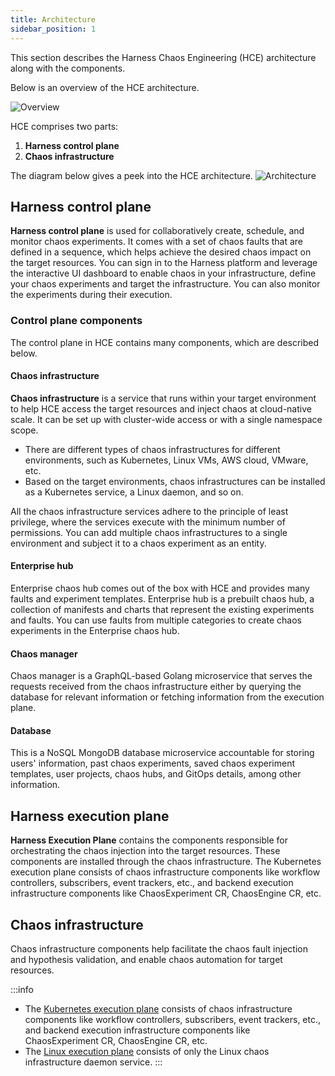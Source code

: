 ```yaml
---
title: Architecture
sidebar_position: 1
---
```

This section describes the Harness Chaos Engineering (HCE) architecture along with the components.

Below is an overview of the HCE architecture.

![Overview](./static/architecture/overview.png)

HCE comprises two parts:

1. **Harness control plane**
2. **Chaos infrastructure**

The diagram below gives a peek into the HCE architecture.
![Architecture](./static/architecture/HCE-architecture.png)

## Harness control plane

**Harness control plane** is used for collaboratively create, schedule, and monitor chaos experiments. It comes with a set of chaos faults that are defined in a sequence, which helps achieve the desired chaos impact on the target resources. You can sign in to the Harness platform and leverage the interactive UI dashboard to enable chaos in your infrastructure, define your chaos experiments and target the infrastructure. You can also monitor the experiments during their execution.

### Control plane components

The control plane in HCE contains many components, which are described below.

#### Chaos infrastructure

**Chaos infrastructure** is a service that runs within your target environment to help HCE access the target resources and inject chaos at cloud-native scale. It can be set up with cluster-wide access or with a single namespace scope.

- There are different types of chaos infrastructures for different environments, such as Kubernetes, Linux VMs, AWS cloud, VMware, etc.
- Based on the target environments, chaos infrastructures can be installed as a Kubernetes service, a Linux daemon, and so on.

All the chaos infrastructure services adhere to the principle of least privilege, where the services execute with the minimum number of permissions. You can add multiple chaos infrastructures to a single environment and subject it to a chaos experiment as an entity.

#### Enterprise hub

Enterprise chaos hub comes out of the box with HCE and provides many faults and experiment templates. Enterprise hub is a prebuilt chaos hub, a collection of manifests and charts that represent the existing experiments and faults. You can use faults from multiple categories to create chaos experiments in the Enterprise chaos hub.

#### Chaos manager

Chaos manager is a GraphQL-based Golang microservice that serves the requests received from the chaos infrastructure either by querying the database for relevant information or fetching information from the execution plane.

#### Database

This is a NoSQL MongoDB database microservice accountable for storing users' information, past chaos experiments, saved chaos experiment templates, user projects, chaos hubs, and GitOps details, among other information.

## Harness execution plane

**Harness Execution Plane** contains the components responsible for orchestrating the chaos injection into the target resources. These components are installed through the chaos infrastructure. The Kubernetes execution plane consists of chaos infrastructure components like workflow controllers, subscribers, event trackers, etc., and backend execution infrastructure components like ChaosExperiment CR, ChaosEngine CR, etc.

## Chaos infrastructure

Chaos infrastructure components help facilitate the chaos fault injection and hypothesis validation, and enable chaos automation for target resources.

:::info
- The [Kubernetes execution plane](./kubernetes) consists of chaos infrastructure components like workflow controllers, subscribers, event trackers, etc., and backend execution infrastructure components like ChaosExperiment CR, ChaosEngine CR, etc.
- The [Linux execution plane](./linux) consists of only the Linux chaos infrastructure daemon service.
:::